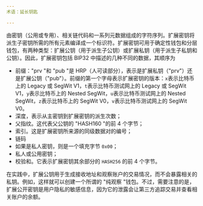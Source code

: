 ```yaml
---
术语：延长钥匙

---
```

由密钥（公用或专用）、相关链代码和一系列元数据组成的字符序列。扩展密钥将派生子密钥所需的所有元素编译成一个标识符。扩展密钥可用于确定性钱包和分层钱包，有两种类型：扩展公钥（用于派生子公钥）或扩展私钥（用于派生子私钥和公钥）。因此，扩展密钥包括 BIP32 中描述的几种不同的数据，其顺序为


- 前缀："prv "和 "pub "是 HRP（人可读部分），表示是扩展私钥（"prv"）还是扩展公钥（"pub"）。前缀的第一个字母表示扩展密钥的版本：`x`表示比特币上的 Legacy 或 SegWit V1，`t`表示比特币测试网上的 Legacy 或 SegWit V1，`y`表示比特币上的 Nested SegWit，`u`表示比特币测试网上的 Nested SegWit，`z`表示比特币上的 SegWit V0，`v`表示比特币测试网上的 SegWit V0。
- 深度，表示从主密钥到扩展密钥的派生次数；
- 父指纹。这代表父公钥的 "HASH160 "的前 4 个字节；
- 索引。这是扩展密钥所来源的同级数据对的编号；
- 链码
- 如果是私人密钥，则是一个填充字节 `0x00`；
- 私人或公用密钥；
- 校验和。它表示扩展密钥其余部分的 `HASH256` 的前 4 个字节。

在实践中，扩展公钥用于生成接收地址和观察账户的交易情况，而不会暴露相关的私钥。例如，这样就可以创建一个所谓的 "纯观察 "钱包。不过，需要注意的是，扩展公开密钥是用户隐私的敏感信息，因为它的泄露会让第三方追踪交易并查看相关账户的余额。
